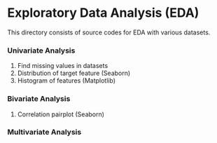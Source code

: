 # Exploratory Data Analysis (EDA)

This directory consists of source codes for EDA with various datasets.

### Univariate Analysis
1. Find missing values in datasets
2. Distribution of target feature (Seaborn)
3. Histogram of features (Matplotlib)

### Bivariate Analysis
1. Correlation pairplot (Seaborn)

### Multivariate Analysis

